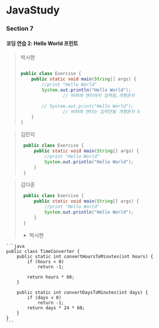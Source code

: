 # JavaStudy
### Section 7
#### 코딩 연습 2: Hello World 프린트
> 박시현
>	```java
>
> 	public class Exercise {
>	    public static void main(String[] args) {
>	        //print "Hello World"
>	        System.out.println("Hello World");
>					// 버퍼에 엔터까지 입력됨,개행문자
>	
>	        // System.out.print("Hello World");
>					// 버퍼에 엔터는 입력안됨 개행문자 X
>	    }
>	}
>	```

> 김민지
> ```java
>  public class Exercise {
>      public static void main(String[] args) {
>          //print "Hello World"
>          System.out.println("Hello World");
>      }
>  }
>```

> 김다훈
> ```java
>  public class Exercise {
>      public static void main(String[] args) {
>          //print "Hello World"
>          System.out.println("Hello World");
>      }
>  }
>```
>
> - 박시현
    
    ```java
    public class TimeConverter {
        public static int convertHoursToMinutes(int hours) {
            if (hours < 0)
                return -1;
                
            return hours * 60;
        }
        
        public static int convertDaysToMinutes(int days) {
            if (days < 0)
                return -1;
            return days * 24 * 60;
        }
    }
    ```




